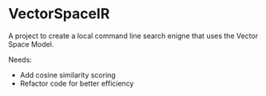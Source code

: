 # VectorSpaceIR

A project to create a local command line search enigne that uses the Vector Space Model.

Needs:
- Add cosine similarity scoring
- Refactor code for better efficiency
